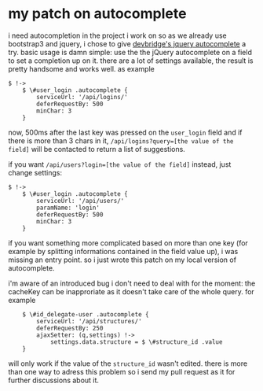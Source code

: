 # my patch on autocomplete

i need autocompletion in the project i work on so as we already use bootstrap3
and jquery, i chose to give
[devbridge's jquery autocomplete](https://www.devbridge.com/sourcery/components/jquery-autocomplete/)
a try. basic usage is damn simple: use the the jQuery autocomplete on a field
to set a completion up on it. there are a lot of settings available, the
result is pretty handsome and works well. as example

    $ !->
        $ \#user_login .autocomplete {
            serviceUrl: '/api/logins/'
            deferRequestBy: 500
            minChar: 3
        }

now, 500ms after the last key was pressed on the `user_login` field and if
there is more than 3 chars in it, `/api/logins?query=[the value of the field]`
will be contacted to return a list of suggestions.

if you want `/api/users?login=[the value of the field]` instead, just change
settings:

    $ !->
        $ \#user_login .autocomplete {
            serviceUrl: '/api/users/'
            paramName: 'login'
            deferRequestBy: 500
            minChar: 3
        }

if you want something more complicated based on more than one key (for example
by splitting informations contained in the field value up), i was missing
an entry point. so i just wrote this patch on my local version of autocomplete.

i'm aware of an introduced bug i don't need to deal with for the moment: the
cacheKey can be inapproriate as it doesn't take care of the whole query.
for example

        $ \#id_delegate-user .autocomplete {
            serviceUrl: '/api/structures/'
            deferRequestBy: 250
            ajaxSetter: (q,settings) !->
                settings.data.structure = $ \#structure_id .value
        }

will only work if the value of the `structure_id` wasn't edited. there is more
than one way to adress this problem so i send my pull request as it for further
discussions about it.
